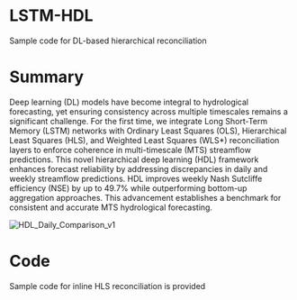 # LSTM-HDL
Sample code for DL-based hierarchical reconciliation
# Summary
Deep learning (DL) models have become integral to hydrological forecasting, yet ensuring consistency across multiple timescales remains a significant challenge. For the first time, we integrate Long Short-Term Memory (LSTM) networks with Ordinary Least Squares (OLS), Hierarchical Least Squares (HLS), and Weighted Least Squares (WLS*) reconciliation layers to enforce coherence in multi-timescale (MTS) streamflow predictions. This novel hierarchical deep learning (HDL) framework enhances forecast reliability by addressing discrepancies in daily and weekly streamflow predictions. HDL improves weekly Nash Sutcliffe efficiency (NSE) by up to 49.7% while outperforming bottom-up aggregation approaches. This advancement establishes a benchmark for consistent and accurate MTS hydrological forecasting.

![HDL_Daily_Comparison_v1](https://github.com/user-attachments/assets/3530c023-5c7b-4fc6-bdb1-f8f9b448901a)


# Code
Sample code for inline HLS reconciliation is provided
